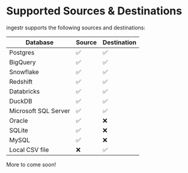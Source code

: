 # Supported Sources & Destinations
ingestr supports the following sources and destinations:

| Database             | Source | Destination |
|----------------------|--------|-------------|
| Postgres             | ✅      | ✅         |
| BigQuery             | ✅      | ✅         |
| Snowflake            | ✅      | ✅         |
| Redshift             | ✅      | ✅         |
| Databricks           | ✅      | ✅         |
| DuckDB               | ✅      | ✅         |
| Microsoft SQL Server | ✅      | ✅         |
| Oracle               | ✅      | ❌         |
| SQLite               | ✅      | ❌         |
| MySQL                | ✅      | ❌         |
| Local CSV file       | ❌      | ✅         |

More to come soon!
